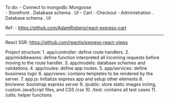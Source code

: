 To do:
	- Connect to mongodb: Mongoose	
	- Storefront
		. Database schema
		. UI
	- Cart - Checkout
	- Administration
		. Database schema
		. UI

Ref:
	- https://github.com/AdamRisberg/react-express-cart

-------------------------------------------------------------------------------------------------------------
React SSR: https://github.com/reactjs/express-react-views

Project structure:
    1. app/controller: define route handlers.
    2. app/middlewares: define function interpreted all incoming requests before moving to the route handler.
    3. app/models: database schemes and validations.
    4. app/routes: define app routes.
    5. app/services: define bussiness logic
    6. app/views: contains templates to be rendered by the server.
    7. app.js: Initialize express app and setup other elements
    8. bin/www: bootstrap express server
    9. /public: store static images in/img, custom JavaScript files, and CSS /css
    10. /test: contains all test cases
    11. /utils: helper functions 
